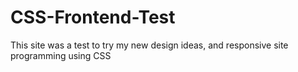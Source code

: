 # CSS-Frontend-Test
This site was a test to try my new design ideas, and responsive site programming using CSS
